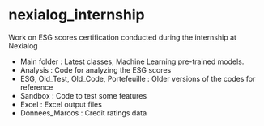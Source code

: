 # nexialog_internship
Work on ESG scores certification conducted during the internship at Nexialog

+ Main folder : Latest classes, Machine Learning pre-trained models.
+ Analysis : Code for analyzing the ESG scores
+ ESG, Old_Test, Old_Code, Portefeuille : Older versions of the codes for reference
+ Sandbox : Code to test some features
+ Excel : Excel output files
+ Donnees_Marcos : Credit ratings data
